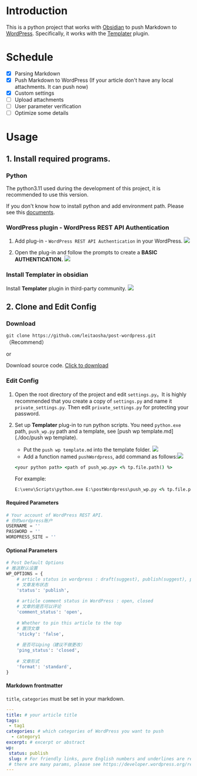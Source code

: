# Introduction  
  
This is a python project that works with [Obsidian](https://obsidian.md/) to push Markdown to [WordPress](https://wordpress.com/). Specifically, it works with the [Templater](https://github.com/SilentVoid13/Templater) plugin. 
  
# Schedule  
  
 - [x] Parsing Markdown   
 - [x] Push Markdown to WordPress  (If your article don't have any local attachments. It can push now)
 - [x] Custom settings  
 - [ ] Upload attachments
 - [ ] User parameter verification
 - [ ] Optimize some details
  
# Usage  
  
## 1. Install required programs.
### Python

The python3.11 used during the development of this project, it is recommended to use this version.  
  
If you don't know how to install python and add environment path. Please see this [documents]().  

### WordPress plugin - WordPress REST API Authentication

1. Add plug-in -  `WordPress REST API Authentication` in your WordPress.  ![](https://s2.loli.net/2024/04/23/1WXLUgPyTBnDe4u.png)

2. Open the plug-in and follow the prompts to create a **BASIC AUTHENTICATION.** ![](https://s2.loli.net/2024/04/23/x8KGhLWyUpVXmMv.png)
### Install Templater in obsidian 

Install **Templater** plugin in third-party community. ![](https://s2.loli.net/2024/04/23/Cv3f2jsAWQUJxIB.png)


## 2. Clone and Edit Config 

### Download

`git clone https://github.com/leitaosha/post-wordpress.git` （Recommend）

or

Download source code. [Click to download](https://github.com/leitaosha/post-wordpress/archive/refs/heads/master.zip)

### Edit Config  

1. Open the root directory of the project and edit `settings.py`。It is highly recommended that you create a copy of `settings.py` and name it `private_settings.py`. Then edit `private_settings.py` for protecting your password.
2. Set up **Templater** plug-in to run python scripts. You need `python.exe` path, `push_wp.py` path and a template, see [push wp template.md](./doc/push wp template). 
	- Put the `push wp template.md` into the template folder. ![](https://s2.loli.net/2024/04/23/i2y3a1trhLqbvdX.png)
	- Add a function named `pushWordpress`, add command as follows:![](https://s2.loli.net/2024/04/23/lucdXVorhNbkG75.png)
	```cmd
	<your python path> <path of push_wp.py> <% tp.file.path() %>
	```

	For example:
	```cmd
	E:\venv\Scripts\python.exe E:\postWordpress\push_wp.py <% tp.file.path() %>
	```


#### Required  Parameters
  
```python  
# Your account of WordPress REST API.  
# 你的wordpress账户  
USERNAME = ''  
PASSWORD = ''  
WORDPRESS_SITE = ''  
```  

#### Optional Parameters

```python
# Post Default Options  
# 推送默认设置  
WP_OPTIONS = {  
    # article status in wordpress : draft(suggest), publish(suggest), private, future, pending 
    # 文章发布状态  
    'status': 'publish',  
  
    # article comment status in WordPress : open, closed  
    # 文章的是否可以评论  
    'comment_status': 'open',  
  
    # Whether to pin this article to the top  
    # 置顶文章  
    'sticky': 'false',  
  
    # 是否可以ping（建议不做更改）  
    'ping_status': 'closed',  
  
    # 文章形式  
    'format': 'standard',  
}
```

#### Markdown frontmatter 

`title`, `categories` must be set in your markdown. 

```yaml
---
title: # your article title
tags: 
 - tag1
categories: # which categories of WordPress you want to push
  - category1
excerpt: # excerpt or abstract
wp:
 status: publish
 slug: # For friendly links, pure English numbers and underlines are recommended.
 # there are many params, please see https://developer.wordpress.org/rest-api/reference/posts/ ....
---
```